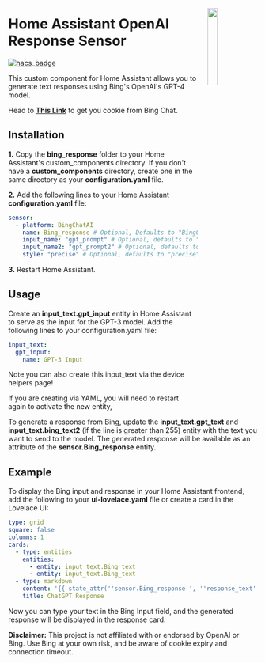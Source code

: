 <img src="https://github.com/Hassassistant/openai_response/blob/main/misc/ChatGPT_image.PNG?raw=true"
     width="20%"
     align="right"
     style="float: right; margin: 10px 0px 20px 20px;" />

# Home Assistant OpenAI Response Sensor

[![hacs_badge](https://img.shields.io/badge/HACS-Default-orange.svg)](https://github.com/custom-components/hacs)

This custom component for Home Assistant allows you to generate text responses using Bing's OpenAI's GPT-4 model.

Head to **[This Link](https://www.bing.com/chat)** to get you cookie from Bing Chat. 


## Installation
**1.** Copy the **bing_response** folder to your Home Assistant's custom_components directory. If you don't have a **custom_components** directory, create one in the same directory as your **configuration.yaml** file.

**2.** Add the following lines to your Home Assistant **configuration.yaml** file:

```yaml
sensor:
  - platform: BingChatAI
    name: Bing_response # Optional, Defaults to "BingChatAI"
    input_name: "gpt_prompt" # Optional, defaults to "bing_text"
    input_name2: "gpt_prompt2" # Optional, defaults to "bing_text2"
    style: "precise" # Optional, defaults to "precise"
```
**3.** Restart Home Assistant.

## Usage
Create an **input_text.gpt_input** entity in Home Assistant to serve as the input for the GPT-3 model. Add the following lines to your configuration.yaml file:

```yaml
input_text:
  gpt_input:
    name: GPT-3 Input
```
Note you can also create this input_text via the device helpers page!

If you are creating via YAML, you will need to restart again to activate the new entity,

To generate a response from Bing, update the **input_text.gpt_text** and **input_text.bing_text2** (if the line is greater than 255) entity with the text you want to send to the model. The generated response will be available as an attribute of the **sensor.Bing_response** entity.

## Example
To display the Bing input and response in your Home Assistant frontend, add the following to your **ui-lovelace.yaml** file or create a card in the Lovelace UI:

```yaml
type: grid
square: false
columns: 1
cards:
  - type: entities
    entities:
      - entity: input_text.Bing_text
      - entity: input_text.Bing_text
  - type: markdown
    content: '{{ state_attr(''sensor.Bing_response'', ''response_text'') }}'
    title: ChatGPT Response
```
Now you can type your text in the Bing Input field, and the generated response will be displayed in the response card.


**Disclaimer:** This project is not affiliated with or endorsed by OpenAI or Bing. Use Bing at your own risk, and be aware of cookie expiry and connection timeout.
